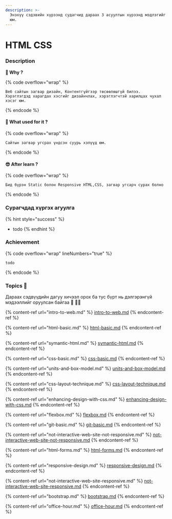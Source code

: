 ```yaml
---
description: >-
  Энэхүү сэдэвийн хүрээнд судагчид дараах 3 асуултын хүрээнд мэдлэгийг олж авах
  юм.
---
```


# HTML CSS

### Description

**🤔 Why ?**&#x20;

{% code overflow="wrap" %}
```
Веб сайтын загвар дизайн, Контентгүйгээр төсөөлөшгүй билээ. Хэрэглэгдэд харагдах хэсгийг дизайнчлах, хэрэглэгчтэй харилцах чухал хэсэг юм.
```
{% endcode %}

#### 💭 What used for it ?&#x20;

{% code overflow="wrap" %}
```
Сайтын загвар угсрах үндсэн суурь хэлүүд юм.
```
{% endcode %}

#### 😎 After learn ?&#x20;

{% code overflow="wrap" %}
```
Бид бүрэн Static болон Responsive HTML,CSS, загвар угсарч сурах болно
```
{% endcode %}

### Сурагчдад хүргэх агуулга

{% hint style="success" %}
* todo
{% endhint %}

### Achievement

{% code overflow="wrap" lineNumbers="true" %}
```
todo
```
{% endcode %}

### Topics 📖

Дараах сэдвүүдийн дагуу хичээл орох ба тус бүрт нь дэлгэрэнгүй мэдээллийг оруулсан байгаа 🥳 🤟🏻

{% content-ref url="intro-to-web.md" %}
[intro-to-web.md](intro-to-web.md)
{% endcontent-ref %}

{% content-ref url="html-basic.md" %}
[html-basic.md](html-basic.md)
{% endcontent-ref %}

{% content-ref url="symantic-html.md" %}
[symantic-html.md](symantic-html.md)
{% endcontent-ref %}

{% content-ref url="css-basic.md" %}
[css-basic.md](css-basic.md)
{% endcontent-ref %}

{% content-ref url="units-and-box-model.md" %}
[units-and-box-model.md](units-and-box-model.md)
{% endcontent-ref %}

{% content-ref url="css-layout-technique.md" %}
[css-layout-technique.md](css-layout-technique.md)
{% endcontent-ref %}

{% content-ref url="enhancing-design-with-css.md" %}
[enhancing-design-with-css.md](enhancing-design-with-css.md)
{% endcontent-ref %}

{% content-ref url="flexbox.md" %}
[flexbox.md](flexbox.md)
{% endcontent-ref %}

{% content-ref url="git-basic.md" %}
[git-basic.md](git-basic.md)
{% endcontent-ref %}

{% content-ref url="not-interactive-web-site-not-responsive.md" %}
[not-interactive-web-site-not-responsive.md](not-interactive-web-site-not-responsive.md)
{% endcontent-ref %}

{% content-ref url="html-forms.md" %}
[html-forms.md](html-forms.md)
{% endcontent-ref %}

{% content-ref url="responsive-design.md" %}
[responsive-design.md](responsive-design.md)
{% endcontent-ref %}

{% content-ref url="not-interactive-web-site-responsive.md" %}
[not-interactive-web-site-responsive.md](not-interactive-web-site-responsive.md)
{% endcontent-ref %}

{% content-ref url="bootstrap.md" %}
[bootstrap.md](bootstrap.md)
{% endcontent-ref %}

{% content-ref url="office-hour.md" %}
[office-hour.md](office-hour.md)
{% endcontent-ref %}
